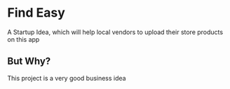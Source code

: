 # Find Easy

A Startup Idea, which will help local vendors to upload their store products on this app

## But Why?

This project is a very good business idea
